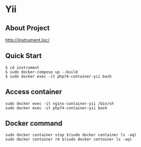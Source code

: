 # Yii

## About Project
http://instrument.loc/

## Quick Start
```shell
$ cd instrument
$ sudo docker-compose up --build
$ sudo docker exec -it php74-container-yii bash
```

## Access container
```shell
sudo docker exec -it nginx-container-yii /bin/sh
sudo docker exec -it php74-container-yii bash
```

## Docker command
```shell
sudo docker container stop $(sudo docker container ls -aq)
sudo docker container rm $(sudo docker container ls -aq)
```